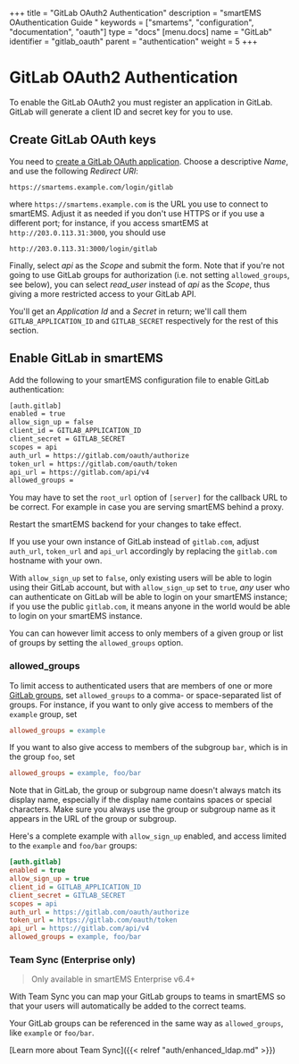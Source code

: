 +++
title = "GitLab OAuth2 Authentication"
description = "smartEMS OAuthentication Guide "
keywords = ["smartems", "configuration", "documentation", "oauth"]
type = "docs"
[menu.docs]
name = "GitLab"
identifier = "gitlab_oauth"
parent = "authentication"
weight = 5
+++

# GitLab OAuth2 Authentication

To enable the GitLab OAuth2 you must register an application in GitLab. GitLab will generate a client ID and secret key for you to use.

## Create GitLab OAuth keys

You need to [create a GitLab OAuth application](https://docs.gitlab.com/ce/integration/oauth_provider.html).
Choose a descriptive *Name*, and use the following *Redirect URI*:

```
https://smartems.example.com/login/gitlab
```

where `https://smartems.example.com` is the URL you use to connect to smartEMS.
Adjust it as needed if you don't use HTTPS or if you use a different port; for
instance, if you access smartEMS at `http://203.0.113.31:3000`, you should use

```
http://203.0.113.31:3000/login/gitlab
```

Finally, select *api* as the *Scope* and submit the form. Note that if you're
not going to use GitLab groups for authorization (i.e. not setting
`allowed_groups`, see below), you can select *read_user* instead of *api* as
the *Scope*, thus giving a more restricted access to your GitLab API.

You'll get an *Application Id* and a *Secret* in return; we'll call them
`GITLAB_APPLICATION_ID` and `GITLAB_SECRET` respectively for the rest of this
section.

## Enable GitLab in smartEMS

Add the following to your smartEMS configuration file to enable GitLab
authentication:

```bash
[auth.gitlab]
enabled = true
allow_sign_up = false
client_id = GITLAB_APPLICATION_ID
client_secret = GITLAB_SECRET
scopes = api
auth_url = https://gitlab.com/oauth/authorize
token_url = https://gitlab.com/oauth/token
api_url = https://gitlab.com/api/v4
allowed_groups =
```

You may have to set the `root_url` option of `[server]` for the callback URL to be 
correct. For example in case you are serving smartEMS behind a proxy.

Restart the smartEMS backend for your changes to take effect.

If you use your own instance of GitLab instead of `gitlab.com`, adjust
`auth_url`, `token_url` and `api_url` accordingly by replacing the `gitlab.com`
hostname with your own.

With `allow_sign_up` set to `false`, only existing users will be able to login
using their GitLab account, but with `allow_sign_up` set to `true`, *any* user
who can authenticate on GitLab will be able to login on your smartEMS instance;
if you use the public `gitlab.com`, it means anyone in the world would be able
to login on your smartEMS instance.

You can can however limit access to only members of a given group or list of
groups by setting the `allowed_groups` option.

### allowed_groups

To limit access to authenticated users that are members of one or more [GitLab
groups](https://docs.gitlab.com/ce/user/group/index.html), set `allowed_groups`
to a comma- or space-separated list of groups. For instance, if you want to
only give access to members of the `example` group, set


```ini
allowed_groups = example
```

If you want to also give access to members of the subgroup `bar`, which is in
the group `foo`, set

```ini
allowed_groups = example, foo/bar
```

Note that in GitLab, the group or subgroup name doesn't always match its
display name, especially if the display name contains spaces or special
characters. Make sure you always use the group or subgroup name as it appears
in the URL of the group or subgroup.

Here's a complete example with `allow_sign_up` enabled, and access limited to
the `example` and `foo/bar` groups:

```ini
[auth.gitlab]
enabled = true
allow_sign_up = true
client_id = GITLAB_APPLICATION_ID
client_secret = GITLAB_SECRET
scopes = api
auth_url = https://gitlab.com/oauth/authorize
token_url = https://gitlab.com/oauth/token
api_url = https://gitlab.com/api/v4
allowed_groups = example, foo/bar
```

### Team Sync (Enterprise only)

> Only available in smartEMS Enterprise v6.4+

With Team Sync you can map your GitLab groups to teams in smartEMS so that your users will automatically be added to
the correct teams. 

Your GitLab groups can be referenced in the same way as `allowed_groups`, like `example` or `foo/bar`.

[Learn more about Team Sync]({{< relref "auth/enhanced_ldap.md" >}})

